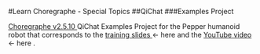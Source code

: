 #Learn Choregraphe - Special Topics 
##QiChat
###Examples Project

<a href="">Choregraphe v2.5.10 </a> QiChat Examples Project for the Pepper humanoid robot that corresponds to the <a href="https://docs.google.com/presentation/d/1s5kANm0xFVyyijWImc3aVHGxUuK3u7Bz1h2o067AQOQ/edit#slide=id.p1">training slides </a> ← here and the <a href="https://youtu.be/lm2LvI7ZqwU"> YouTube video </a> ← here .
